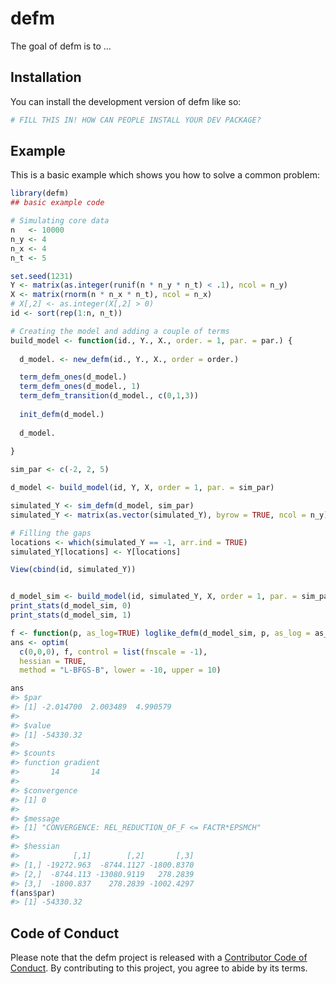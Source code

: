 
<!-- README.md is generated from README.Rmd. Please edit that file -->

# defm

<!-- badges: start -->
<!-- badges: end -->

The goal of defm is to …

## Installation

You can install the development version of defm like so:

``` r
# FILL THIS IN! HOW CAN PEOPLE INSTALL YOUR DEV PACKAGE?
```

## Example

This is a basic example which shows you how to solve a common problem:

``` r
library(defm)
## basic example code

# Simulating core data
n   <- 10000
n_y <- 4
n_x <- 4
n_t <- 5

set.seed(1231)
Y <- matrix(as.integer(runif(n * n_y * n_t) < .1), ncol = n_y)
X <- matrix(rnorm(n * n_x * n_t), ncol = n_x)
# X[,2] <- as.integer(X[,2] > 0)
id <- sort(rep(1:n, n_t))

# Creating the model and adding a couple of terms
build_model <- function(id., Y., X., order. = 1, par. = par.) {
  
  d_model. <- new_defm(id., Y., X., order = order.)

  term_defm_ones(d_model.)
  term_defm_ones(d_model., 1)
  term_defm_transition(d_model., c(0,1,3))
  
  init_defm(d_model.)
  
  d_model.
  
}

sim_par <- c(-2, 2, 5)

d_model <- build_model(id, Y, X, order = 1, par. = sim_par)

simulated_Y <- sim_defm(d_model, sim_par)
simulated_Y <- matrix(as.vector(simulated_Y), byrow = TRUE, ncol = n_y)

# Filling the gaps
locations <- which(simulated_Y == -1, arr.ind = TRUE)
simulated_Y[locations] <- Y[locations]

View(cbind(id, simulated_Y))


d_model_sim <- build_model(id, simulated_Y, X, order = 1, par. = sim_par)
print_stats(d_model_sim, 0)
print_stats(d_model_sim, 1)

f <- function(p, as_log=TRUE) loglike_defm(d_model_sim, p, as_log = as_log)
ans <- optim(
  c(0,0,0), f, control = list(fnscale = -1),
  hessian = TRUE,
  method = "L-BFGS-B", lower = -10, upper = 10)

ans
#> $par
#> [1] -2.014700  2.003489  4.990579
#> 
#> $value
#> [1] -54330.32
#> 
#> $counts
#> function gradient 
#>       14       14 
#> 
#> $convergence
#> [1] 0
#> 
#> $message
#> [1] "CONVERGENCE: REL_REDUCTION_OF_F <= FACTR*EPSMCH"
#> 
#> $hessian
#>            [,1]        [,2]       [,3]
#> [1,] -19272.963  -8744.1127 -1800.8370
#> [2,]  -8744.113 -13080.9119   278.2839
#> [3,]  -1800.837    278.2839 -1002.4297
f(ans$par)
#> [1] -54330.32
```

## Code of Conduct

Please note that the defm project is released with a [Contributor Code
of
Conduct](https://contributor-covenant.org/version/2/0/CODE_OF_CONDUCT.html).
By contributing to this project, you agree to abide by its terms.
